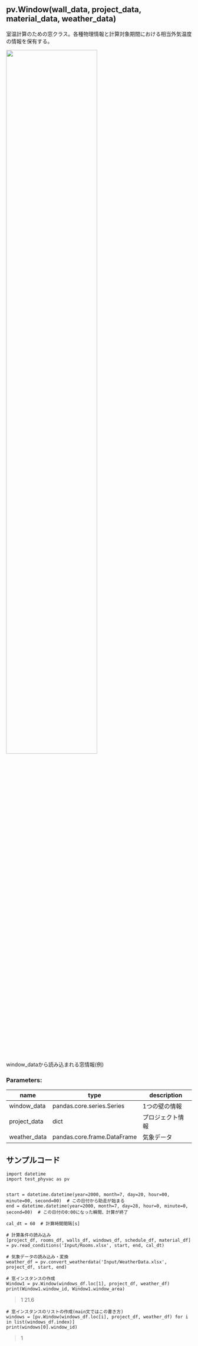 ## pv.Window(wall_data, project_data, material_data, weather_data)
室温計算のための窓クラス。各種物理情報と計算対象期間における相当外気温度の情報を保有する。  
  
<img src="https://github.com/ShoheiMiyata/phyvac/assets/27459538/1479c01f-ec8e-4aa3-9aa6-5b0c16b97383.png" width=70%>  

  
window_dataから読み込まれる窓情報(例)  
### Parameters:
|  name  |  type  | description |
| ---- | ---- | ---- |
|window_data|pandas.core.series.Series|1つの壁の情報|
|project_data|dict|プロジェクト情報|
|weather_data|pandas.core.frame.DataFrame|気象データ|
  
## サンプルコード
```
import datetime
import test_phyvac as pv


start = datetime.datetime(year=2000, month=7, day=20, hour=00, minute=00, second=00)  # この日付から助走が始まる
end = datetime.datetime(year=2000, month=7, day=28, hour=0, minute=0, second=00)  # この日付の0:00になった瞬間、計算が終了

cal_dt = 60  # 計算時間間隔[s]

# 計算条件の読み込み
[project_df, rooms_df, walls_df, windows_df, schedule_df, material_df] = pv.read_conditions('Input/Rooms.xlsx', start, end, cal_dt)

# 気象データの読み込み・変換
weather_df = pv.convert_weatherdata('Input/WeatherData.xlsx', project_df, start, end)

# 窓インスタンスの作成
Window1 = pv.Window(windows_df.loc[1], project_df, weather_df)
print(Window1.window_id, Window1.window_area)
```
> 1 21.6
```
# 窓インスタンスのリストの作成(main文ではこの書き方)
windows = [pv.Window(windows_df.loc[i], project_df, weather_df) for i in list(windows_df.index)]
print(windows[0].window_id)
```
> 1

